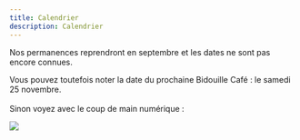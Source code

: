 ```yaml
---
title: Calendrier
description: Calendrier
---
```

Nos permanences reprendront en septembre et les dates ne sont pas encore connues.

V﻿ous pouvez toutefois noter la date du prochaine Bidouille Café : le samedi 25 novembre.\
\
S﻿inon voyez avec le coup de main numérique :

![](https://scontent.frns1-1.fna.fbcdn.net/v/t39.30808-6/332311388_1266223894271101_111003869151978511_n.jpg?_nc_cat=101&ccb=1-7&_nc_sid=730e14&_nc_ohc=nQr6Q80N-PsAX-fmu7I&_nc_ht=scontent.frns1-1.fna&oh=00_AfBtXdHL9rD9CrTobx81xP6-RJ5rIfXTXTwcZ6SUbzHRlA&oe=649AC3AB)